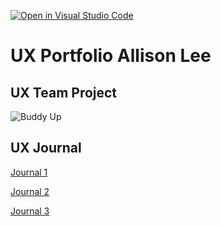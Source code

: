 [![Open in Visual Studio Code](https://classroom.github.com/assets/open-in-vscode-f059dc9a6f8d3a56e377f745f24479a46679e63a5d9fe6f495e02850cd0d8118.svg)](https://classroom.github.com/online_ide?assignment_repo_id=6804891&assignment_repo_type=AssignmentRepo)
# UX Portfolio Allison Lee


## UX Team Project
![Buddy Up](https://usabilityengineering.github.io/Buddy-Up/)

## UX Journal

[Journal 1](j01/)

[Journal 2](j02/)

[Journal 3](j03/)
